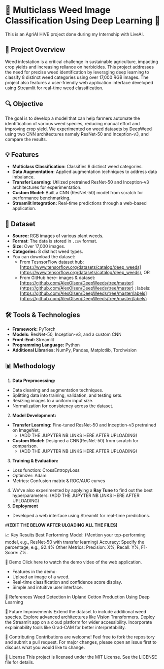 # 🌱 Multiclass Weed Image Classification Using Deep Learning 🌾
This is an AgriAI HIVE project done during my Internship with LiveAI.

## 🌟 Project Overview
Weed infestation is a critical challenge in sustainable agriculture, impacting crop yields and increasing reliance on herbicides. This project addresses the need for precise weed identification by leveraging deep learning to classify 8 distinct weed categories using over 17,000 RGB images. The project also features a user-friendly web application interface developed using Streamlit for real-time weed classification.

## 🔍 Objective
The goal is to develop a model that can help farmers automate the identification of various weed species, reducing manual effort and improving crop yield. We experimented on weed datasets by DeepWeed using two CNN architectures namely ResNet-50 and Inception-v3, and compare the results.

## 💡 Features
* **Multiclass Classification:** Classifies 8 distinct weed categories.
* **Data Augmentation:** Applied augmentation techniques to address data imbalance.
* **Transfer Learning:** Utilized pretrained ResNet-50 and Inception-v3 architectures for experimentation.
* **Custom Model:** Built a CNN (ResNet-50) model from scratch for performance benchmarking.
* **Streamlit Integration:** Real-time predictions through a web-based application.

 ## 📂 Dataset
* **Source:** RGB images of various plant weeds.
* **Format**: The data is stored in `.csv` format. 
* **Size:** Over 17,000 images.
* **Categories:** 8 distinct weed types.
* You can download the dataset:
    * From TesnsorFlow dataset hub: [https://www.tensorflow.org/datasets/catalog/deep_weeds](https://www.tensorflow.org/datasets/catalog/deep_weeds), OR 
    * From GitHub here- images & dataset: [https://github.com/AlexOlsen/DeepWeeds/tree/master](https://github.com/AlexOlsen/DeepWeeds/tree/master) ; labels: [https://github.com/AlexOlsen/DeepWeeds/tree/master/labels](https://github.com/AlexOlsen/DeepWeeds/tree/master/labels) 

## 🛠️ Tools & Technologies
* **Framework:** PyTorch
* **Models:** ResNet-50, Inception-v3, and a custom CNN
* **Front-End:** Streamlit
* **Programming Language:** Python
* **Additional Libraries:** NumPy, Pandas, Matplotlib, Torchvision

## 📊 Methodology
1. **Data Preprocessing:**
  * Data cleaning and augmentation techniques.
  * Splitting data into training, validation, and testing sets.
  * Resizing images to a uniform input size.
  * Normalization for consistency across the dataset.
2. **Model Development:**
 * **Transfer Learning:** Fine-tuned ResNet-50 and Inception-v3 pretrained on ImageNet.
    * (ADD THE JUPYTER NB LINKS HERE AFTER UPLOADING)
 * **Custom Model:** Designed a CNN(ResNet-50) from scratch for comparison.
    * (ADD THE JUPYTER NB LINKS HERE AFTER UPLOADING)
3. **Training & Evaluation:**
 * Loss function: CrossEntropyLoss
 * Optimizer: Adam
 * Metrics: Confusion matrix & ROC/AUC curves
4. We've also experimented by applying a **Ray Tune** to find out the best hyperparameters: (ADD THE JUPYTER NB LINKS HERE AFTER UPLOADING)
5. **Deployment**
 * Developed a web interface using Streamlit for real-time predictions.

#**(EDIT THE BELOW AFTER ULOADING ALL THE FILES)**

📈 Key Results
Best Performing Model: (Mention your top-performing model, e.g., ResNet-50 with transfer learning)
Accuracy: Specify the percentage, e.g., 92.4%
Other Metrics: Precision: X%, Recall: Y%, F1-Score: Z%.

🎥 Demo
Click here to watch the demo video of the web application.
* Features in the demo:
 * Upload an image of a weed.
 * Real-time classification and confidence score display.
 * Simple and intuitive user interface.

📘 References
Weed Detection in Upland Cotton Production Using Deep Learning

🚀 Future Improvements
Extend the dataset to include additional weed species.
Explore advanced architectures like Vision Transformers.
Deploy the Streamlit app on a cloud platform for wider accessibility.
Incorporate explainability tools like Grad-CAM for better interpretability.

🤝 Contributing
Contributions are welcome! Feel free to fork the repository and submit a pull request. For major changes, please open an issue first to discuss what you would like to change.

📝 License
This project is licensed under the MIT License. See the LICENSE file for details.



